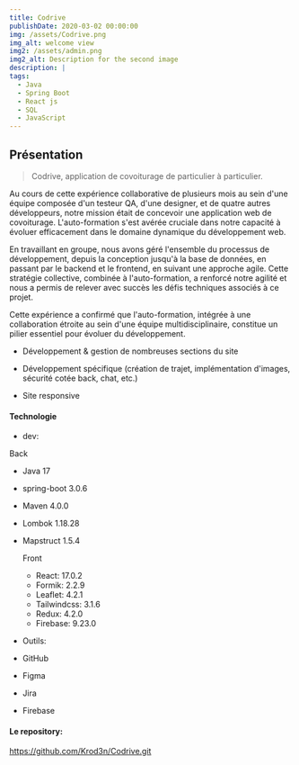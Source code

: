 ```yaml
---
title: Codrive
publishDate: 2020-03-02 00:00:00
img: /assets/Codrive.png
img_alt: welcome view
img2: /assets/admin.png
img2_alt: Description for the second image
description: |
tags:
  - Java
  - Spring Boot
  - React js
  - SQL
  - JavaScript
---
```


## Présentation

> Codrive, application de covoiturage de particulier à particulier.

Au cours de cette expérience collaborative de plusieurs mois au sein d'une équipe composée d'un testeur QA, d'une designer, et de quatre autres développeurs, notre mission était de concevoir une application web de covoiturage. L'auto-formation s'est avérée cruciale dans notre capacité à évoluer efficacement dans le domaine dynamique du développement web.

En travaillant en groupe, nous avons géré l'ensemble du processus de développement, depuis la conception jusqu'à la base de données, en passant par le backend et le frontend, en suivant une approche agile. Cette stratégie collective, combinée à l'auto-formation, a renforcé notre agilité et nous a permis de relever avec succès les défis techniques associés à ce projet.

Cette expérience a confirmé que l'auto-formation, intégrée à une collaboration étroite au sein d'une équipe multidisciplinaire, constitue un pilier essentiel pour évoluer du développement.

- Développement & gestion de nombreuses sections du site

- Développement spécifique (création de trajet, implémentation d'images, sécurité cotée back, chat, etc.)

- Site responsive

#### Technologie

- dev:

Back
- Java 17
- spring-boot 3.0.6
- Maven 4.0.0
- Lombok 1.18.28
- Mapstruct 1.5.4

  Front
  - React: 17.0.2
  - Formik: 2.2.9
  - Leaflet: 4.2.1
  - Tailwindcss: 3.1.6
  - Redux: 4.2.0
  - Firebase: 9.23.0





- Outils:
- GitHub
- Figma
- Jira
- Firebase

#### Le repository:

https://github.com/Krod3n/Codrive.git
